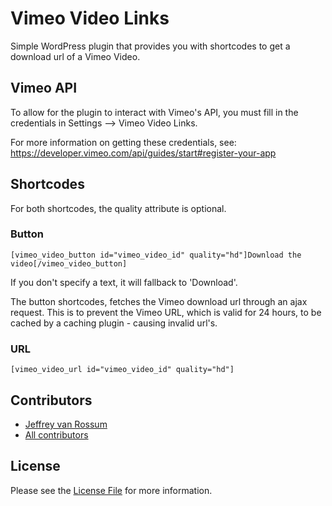 # Vimeo Video Links

Simple WordPress plugin that provides you with shortcodes to get a download url of a Vimeo Video.

## Vimeo API

To allow for the plugin to interact with Vimeo's API, you must fill in the credentials in Settings --> Vimeo Video Links.

For more information on getting these credentials, see: https://developer.vimeo.com/api/guides/start#register-your-app

## Shortcodes

For both shortcodes, the quality attribute is optional.

### Button

`[vimeo_video_button id="vimeo_video_id" quality="hd"]Download the video[/vimeo_video_button]`

If you don't specify a text, it will fallback to 'Download'.

The button shortcodes, fetches the Vimeo download url through an ajax request. This is to prevent the Vimeo URL, which is valid for 24 hours, to be cached by a caching plugin - causing invalid url's.

### URL

`[vimeo_video_url id="vimeo_video_id" quality="hd"]`

## Contributors
* [Jeffrey van Rossum](https://github.com/jeffreyvr)
* [All contributors](https://github.com/jeffreyvr/vimeo-video-links/graphs/contributors)

## License
Please see the [License File](/LICENSE) for more information.
